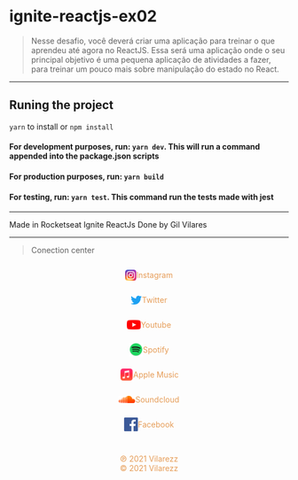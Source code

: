 # ignite-reactjs-ex02
> Nesse desafio, você deverá criar uma aplicação para treinar o que aprendeu até agora no ReactJS. Essa será uma aplicação onde o seu principal objetivo é uma pequena aplicação de atividades a fazer, para treinar um pouco mais sobre manipulação do estado no React.

---
## Runing the project
`yarn` to install or `npm install`

#### For development purposes, run: `yarn dev`. This will run a command appended into the **package.json** scripts

#### For production purposes, run: `yarn build`

#### For testing, run: `yarn test`. This command run the tests made with jest
---


Made in Rocketseat Ignite ReactJs
Done by Gil Vilares

---

> Conection center

<a href="https://instagram.com/vilarezz" style="display: flex; justify-content: center;align-items: center; text-decoration: none; color: #e69d58;">
 <img src="https://github.com/vilarezz/ignite-reactjs-chapter-1/blob/main/.github/ig.png" width="20px" /> 
 <p>Instagram</p>
</a>

<a href="https://twitter.com/vilarezz" style="display: flex;  justify-content: center; align-items: center; text-decoration: none; color: #e69d58;">
 <img src="https://github.com/vilarezz/ignite-reactjs-chapter-1/blob/main/.github/twitter.png" width="20px" /> 
 <p>Twitter</p>
</a>

<a href="https://www.youtube.com/channel/UC-8MQslkT5DWN1JJOZEKdgg" style="display: flex;  justify-content: center; align-items: center; text-decoration: none; color: #e69d58;">
 <img src="https://github.com/vilarezz/ignite-reactjs-chapter-1/blob/main/.github/yt.png" width="25px" /> 
 <p>Youtube</p>
</a>

<a href="https://open.spotify.com/artist/15j2RkrJzpX2C3dKPogqbe" style="display: flex;  justify-content: center; align-items: center; text-decoration: none; color: #e69d58;">
 <img src="https://github.com/vilarezz/ignite-reactjs-chapter-1/blob/main/.github/spotify.png" width="25px" /> 
 <p>Spotify</p>
</a>

<a href="https://music.apple.com/us/artist/vilarezz/1552772851" style="display: flex;  justify-content: center; align-items: center; text-decoration: none; color: #e69d58;">
 <img src="https://github.com/vilarezz/ignite-reactjs-chapter-1/blob/main/.github/apple-music.png" width="25px" /> 
 <p>Apple Music</p>
</a>

<a href="https://soundcloud.com/vilarezz" style="display: flex;  justify-content: center; align-items: center; text-decoration: none; color: #e69d58;">
 <img src="https://github.com/vilarezz/ignite-reactjs-chapter-1/blob/main/.github/soundcloud.svg" width="30px" /> 
 <p>Soundcloud</p>
</a>

<a href="https://facebook.com/vilarezz0" style="display: flex;  justify-content: center; align-items: center; text-decoration: none; color: #e69d58;">
 <img src="https://github.com/vilarezz/ignite-reactjs-chapter-1/blob/main/.github/fb.png" width="25px" /> 
 <p>Facebook</p>
</a>

<br>
<p style="display: flex;  justify-content: center; align-items: center; text-decoration: none; color: #e69d58;">
℗ 2021 Vilarezz <br />
© 2021 Vilarezz
</p>
